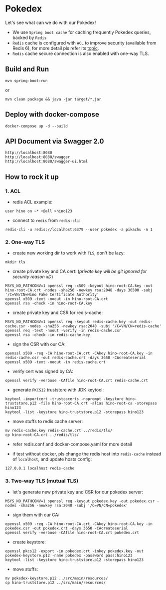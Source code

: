 # Pokedex
Let's see what can we do with our Pokedex!
- We use `Spring boot cache` for caching frequently Pokedex queries, backed by `Redis`
- `Redis` cache is configured with `ACL` to improve security (available from Redis 6), for more detail pls refer its [topic](https://redis.io/topics/acl).
- `Redis` cache secure connection is also enabled with one-way TLS.

## Build and Run
```
mvn spring-boot:run
```
or
```
mvn clean package && java -jar target/*.jar
```

## Deploy with docker-compose
```
docker-compose up -d --build
```

## API Document via Swagger 2.0
```
http://localhost:8080
http://localhost:8080/swagger
http://localhost:8080/swagger-ui.html
```

## How to rock it up
### 1. ACL
- redis ACL example:
```
user hino on ~* +@all >hino123
```
- connect to `redis` from `redis-cli`:
```
redis-cli -u redis://localhost:6379 --user pokedex -a pikachu -n 1
```

### 2. One-way TLS
- create new working dir to work with `TLS`, don't be lazy:
```
mkdir tls
```
- create private key and CA cert: (*private key will be git ignored for security reason xD*)
```
MSYS_NO_PATHCONV=1 openssl req -x509 -keyout hino-root-CA.key -out hino-root-CA.crt -nodes -sha256 -newkey rsa:2048 -days 36500 -subj '/C=VN/CN=Hino Fake Certificate Authority'
openssl x509 -text -noout -in hino-root-CA.crt
openssl rsa -check -in hino-root-CA.key
```
- create private key and CSR for redis-cache:
```
MSYS_NO_PATHCONV=1 openssl req -keyout redis-cache.key -out redis-cache.csr -nodes -sha256 -newkey rsa:2048 -subj '/C=VN/CN=redis-cache'
openssl req -text -noout -verify -in redis-cache.csr
openssl rsa -check -in redis-cache.key
```
- sign the CSR with our CA:
```
openssl x509 -req -CA hino-root-CA.crt -CAkey hino-root-CA.key -in redis-cache.csr -out redis-cache.crt -days 3650 -CAcreateserial
openssl x509 -text -noout -in redis-cache.crt
```
- verify cert was signed by CA:
```
openssl verify -verbose -CAfile hino-root-CA.crt redis-cache.crt
```
- generate `PKCS12` truststore with JDK keytool:
```
keytool -importcert -trustcacerts -noprompt -keystore hino-truststore.p12 -file hino-root-CA.crt -alias hino-root-ca -storepass hino123
keytool -list -keystore hino-truststore.p12 -storepass hino123
```
- move stuffs to redis cache server:
```
mv redis-cache.key redis-cache.crt ../redis/tls/
cp hino-root-CA.crt ../redis/tls/
```
- refer redis.conf and docker-compose.yaml for more detail

- if test without docker, pls change the redis host into `redis-cache` instead of `localhost`, and update hosts config:
```
127.0.0.1 localhost redis-cache
```
### 3. Two-way TLS (mutual TLS)
- let's generate new private key and CSR for our pokedex server:
```
MSYS_NO_PATHCONV=1 openssl req -keyout pokedex.key -out pokedex.csr -nodes -sha256 -newkey rsa:2048 -subj '/C=VN/CN=pokedex'
```
- sign them with our CA:
```
openssl x509 -req -CA hino-root-CA.crt -CAkey hino-root-CA.key -in pokedex.csr -out pokedex.crt -days 3650 -CAcreateserial
openssl verify -verbose -CAfile hino-root-CA.crt pokedex.crt
```
- create keystore:
```
openssl pkcs12 -export -in pokedex.crt -inkey pokedex.key -out pokedex-keystore.p12 -name pokedex -password pass:hino123
keytool -list -keystore hino-truststore.p12 -storepass hino123
```
- move stuffs:
```
mv pokedex-keystore.p12 ../src/main/resources/
cp hino-truststore.p12 ../src/main/resources/
```
